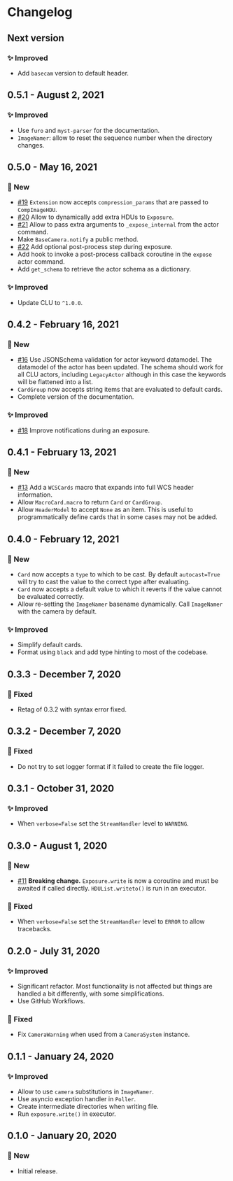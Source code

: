# Changelog

## Next version

### ✨ Improved

* Add `basecam` version to default header.


## 0.5.1 - August 2, 2021

### ✨ Improved

* Use `furo` and `myst-parser` for the documentation.
* `ImageNamer`: allow to reset the sequence number when the directory changes.


## 0.5.0 - May 16, 2021

### 🚀 New

* [#19](https://github.com/sdss/basecam/issues/19) `Extension` now accepts `compression_params` that are passed to `CompImageHDU`.
* [#20](https://github.com/sdss/basecam/issues/20) Allow to dynamically add extra HDUs to `Exposure`.
* [#21](https://github.com/sdss/basecam/issues/21) Allow to pass extra arguments to `_expose_internal` from the actor command.
* Make `BaseCamera.notify` a public method.
* [#22](https://github.com/sdss/basecam/issues/22) Add optional post-process step during exposure.
* Add hook to invoke a post-process callback coroutine in the `expose` actor command.
* Add `get_schema` to retrieve the actor schema as a dictionary.

### ✨ Improved

* Update CLU to `^1.0.0`.


## 0.4.2 - February 16, 2021

### 🚀 New

* [#16](https://github.com/sdss/basecam/issues/16) Use JSONSchema validation for actor keyword datamodel. The datamodel of the actor has been updated. The schema should work for all CLU actors, including `LegacyActor` although in this case the keywords will be flattened into a list.
* `CardGroup` now accepts string items that are evaluated to default cards.
* Complete version of the documentation.

### ✨ Improved

* [#18](https://github.com/sdss/basecam/issues/18) Improve notifications during an exposure.


## 0.4.1 - February 13, 2021

### 🚀 New

* [#13](https://github.com/sdss/basecam/issues/13) Add a `WCSCards` macro that expands into full WCS header information.
* Allow `MacroCard.macro` to return `Card` or `CardGroup`.
* Allow `HeaderModel` to accept `None` as an item. This is useful to programmatically define cards that in some cases may not be added.


## 0.4.0 - February 12, 2021

### 🚀 New

* `Card` now accepts a `type` to which to be cast. By default `autocast=True` will try to cast the value to the correct type after evaluating.
* `Card` now accepts a default value to which it reverts if the value cannot be evaluated correctly.
* Allow re-setting the `ImageNamer` basename dynamically. Call `ImageNamer` with the camera by default.

### ✨ Improved

* Simplify default cards.
* Format using `black` and add type hinting to most of the codebase.


## 0.3.3 - December 7, 2020

### 🔧 Fixed

* Retag of 0.3.2 with syntax error fixed.


## 0.3.2 - December 7, 2020

### 🔧 Fixed

* Do not try to set logger format if it failed to create the file logger.


## 0.3.1 - October 31, 2020

### ✨ Improved

* When `verbose=False` set the `StreamHandler` level to `WARNING`.


## 0.3.0 - August 1, 2020

### 🚀 New

* [#11](https://github.com/sdss/basecam/issues/11) **Breaking change.** `Exposure.write` is now a coroutine and must be awaited if called directly. `HDUList.writeto()` is run in an executor.

### 🔧 Fixed

* When `verbose=False` set the `StreamHandler` level to `ERROR` to allow tracebacks.


## 0.2.0 - July 31, 2020

### ✨ Improved

* Significant refactor. Most functionality is not affected but things are handled a bit differently, with some simplifications.
* Use GitHub Workflows.

### 🔧 Fixed

* Fix `CameraWarning` when used from a `CameraSystem` instance.


## 0.1.1 - January 24, 2020

### ✨ Improved

* Allow to use `camera` substitutions in `ImageNamer`.
* Use asyncio exception handler in `Poller`.
* Create intermediate directories when writing file.
* Run `exposure.write()` in executor.


## 0.1.0 - January 20, 2020

### 🚀 New

* Initial release.
